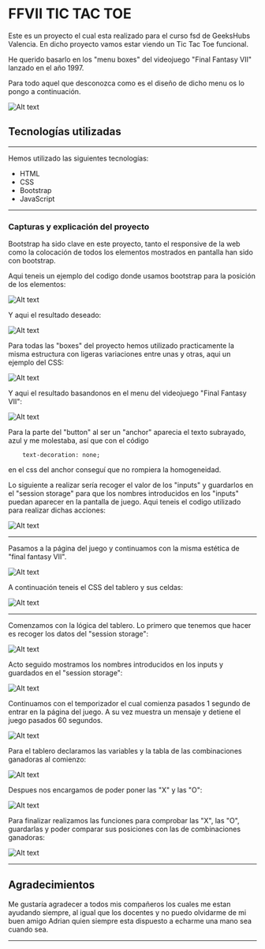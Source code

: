# FFVII TIC TAC TOE

Este es un proyecto el cual esta realizado para el curso fsd de GeeksHubs Valencia. En dicho proyecto vamos estar viendo un Tic Tac Toe funcional. 

He querido basarlo en los "menu boxes" del videojuego "Final Fantasy VII" lanzado en el año 1997. 

Para todo aquel que desconozca como es el diseño de dicho menu os lo pongo a continuación.

![Alt text](assets/ejemplo.jpg)

## Tecnologías utilizadas

---

Hemos utilizado las siguientes tecnologías: 

* HTML
* CSS
* Bootstrap
* JavaScript

---

### Capturas y explicación del proyecto

Bootstrap ha sido clave en este proyecto, tanto el responsive de la web como la colocación de todos los elementos mostrados en pantalla han sido con bootstrap.

Aqui teneis un ejemplo del codigo donde usamos bootstrap para la posición de los elementos:

![Alt text](assets/players.png)

Y aqui el resultado deseado:

![Alt text](assets/players%202.png)

Para todas las "boxes" del proyecto hemos utilizado practicamente la misma estructura con ligeras variaciones entre unas y otras, aqui un ejemplo del CSS:

![Alt text](assets/boxes.png)

Y aqui el resultado basandonos en el menu del videojuego "Final Fantasy VII":

![Alt text](assets/boxes%202.png)

Para la parte del "button" al ser un "anchor" aparecia el texto subrayado, azul y me molestaba, así que con el código

        text-decoration: none;

en el css del anchor conseguí que no rompiera la homogeneidad.

Lo siguiente a realizar sería recoger el valor de los "inputs" y guardarlos en el "session storage" para que los nombres introducidos en los "inputs" puedan aparecer en la pantalla de juego. Aqui teneis el codigo utilizado para realizar dichas acciones: 

![Alt text](assets/jsmain.png)

---

Pasamos a la página del juego y continuamos con la misma estética de "final fantasy VII".

![Alt text](assets/game.png)

A continuación teneis el CSS del tablero y sus celdas:

![Alt text](assets/tablero.png)

---

Comenzamos con la lógica del tablero. Lo primero que tenemos que hacer es recoger los datos del "session storage":

![Alt text](assets/recuperar.png)

Acto seguido mostramos los nombres introducidos en los inputs y guardados en el "session storage":

![Alt text](assets/sobreescribir.png)

Continuamos con el temporizador el cual comienza pasados 1 segundo de entrar en la página del juego. A su vez muestra un mensaje y detiene el juego pasados 60 segundos.

![Alt text](assets/temporizador.png)

Para el tablero declaramos las variables y la tabla de las combinaciones ganadoras al comienzo:

![Alt text](assets/variables.png)

Despues nos encargamos de poder poner las "X" y las "O":

![Alt text](assets/escribirtablero.png)

Para finalizar realizamos las funciones para comprobar las "X", las "O", guardarlas y poder comparar sus posiciones con las de combinaciones ganadoras:

![Alt text](assets/fin.png)

---

## Agradecimientos

Me gustaría agradecer a todos mis compañeros los cuales me estan ayudando siempre, al igual que los docentes y no puedo olvidarme de mi buen amigo Adrian quien siempre esta dispuesto a echarme una mano sea cuando sea.

---